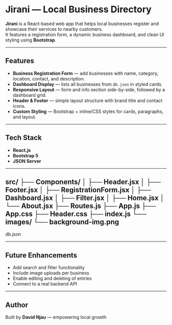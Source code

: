 # Jirani — Local Business Directory

**Jirani** is a React-based web app that helps local businesses register and showcase their services to nearby customers.  
It features a registration form, a dynamic business dashboard, and clean UI styling using **Bootstrap**.

---

## Features
- **Business Registration Form** — add businesses with name, category, location, contact, and description.  
- **Dashboard Display** — lists all businesses from `db.json` in styled cards.  
- **Responsive Layout** — form and info section side-by-side, followed by a dashboard grid.  
- **Header & Footer** — simple layout structure with brand title and contact icons.  
- **Custom Styling** — Bootstrap + inline/CSS styles for cards, paragraphs, and layout.

---

## Tech Stack
- **React.js**  
- **Bootstrap 5**  
- **JSON Server**  

---

src/
├── Components/
│   ├── Header.jsx
│   ├── Footer.jsx
│   ├── RegistrationForm.jsx
│   ├── Dashboard.jsx
│   ├── Filter.jsx
│   ├── Home.jsx
│   └── About.jsx
├── Routes.js
├── App.js
├── App.css
├── Header.css
├── index.js
└── images/
    └── background-img.png
---
db.json

---

## Future Enhancements
- Add search and filter functionality  
- Include image uploads per business  
- Enable editing and deleting of entries  
- Connect to a real backend API  

---

## Author
Built by **David Njau** — empowering local growth